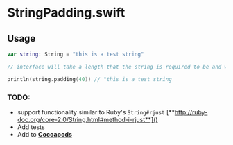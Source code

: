 # StringPadding.swift

## Usage

``` swift
var string: String = "this is a test string"

// interface will take a length that the string is required to be and will pad the remaining length with spaces

println(string.padding(40)) // "this is a test string                   "
```

### TODO:
- support functionality similar to Ruby's `String#rjust` [**http://ruby-doc.org/core-2.0/String.html#method-i-rjust**]()
- Add tests
- Add to [**Cocoapods**](https://github.com/cocoapods/cocoapods)
